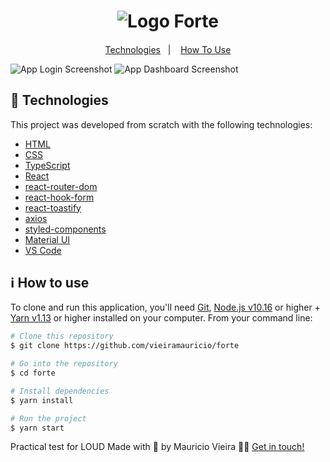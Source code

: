 <h1 align="center">
    <img alt="Logo Forte" src="https://res.cloudinary.com/dg5pzm35l/image/upload/v1597534264/logo_d0cyxt.svg" />
</h1>

<h4 align="center">

</h4>

<p align="center">
  <a href="#-technologies">Technologies</a>&nbsp;&nbsp;&nbsp;|&nbsp;&nbsp;&nbsp;
  <a href="#ℹ%EF%B8%8F-how-to-use">How To Use</a>
</p>

![App Login Screenshot](https://res.cloudinary.com/dg5pzm35l/image/upload/v1597534314/print-login_dt4zz1.jpg)
![App Dashboard Screenshot](https://res.cloudinary.com/dg5pzm35l/image/upload/v1597534316/print-dashboard_h5rcjg.jpg)

## 🚀 Technologies

This project was developed from scratch with the following technologies:

-  [HTML](https://developer.mozilla.org/en-US/docs/Web/HTML)
-  [CSS](https://developer.mozilla.org/en-US/docs/Web/CSS)
-  [TypeScript](https://www.typescriptlang.org/)
-  [React](https://reactjs.org/)
-  [react-router-dom](https://reactrouter.com/web/guides/quick-start)
-  [react-hook-form](https://react-hook-form.com/)
-  [react-toastify](https://github.com/fkhadra/react-toastify)
-  [axios](https://github.com/axios/axios)
-  [styled-components](https://styled-components.com/)
-  [Material UI](https://material-ui.com/)
-  [VS Code](https://code.visualstudio.com/)

## ℹ️ How to use

To clone and run this application, you'll need [Git](https://git-scm.com), [Node.js v10.16](https://nodejs.org/en/) or higher + [Yarn v1.13](https://yarnpkg.com/) or higher installed on your computer. From your command line:

  ```bash
  # Clone this repository
  $ git clone https://github.com/vieiramauricio/forte

  # Go into the repository
  $ cd forte

  # Install dependencies
  $ yarn install

  # Run the project
  $ yarn start
  ```
Practical test for LOUD
Made with 💛 by Mauricio Vieira 👋🏼 [Get in touch!](https://www.linkedin.com/in/vieira-mauricio/)
